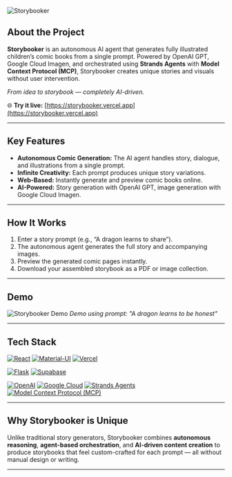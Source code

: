 ![Storybooker](frontend/public/readme_header.png)

## About the Project

**Storybooker** is an autonomous AI agent that generates fully illustrated children’s comic books from a single prompt. Powered by OpenAI GPT, Google Cloud Imagen, and orchestrated using **Strands Agents** with **Model Context Protocol (MCP)**, Storybooker creates unique stories and visuals without user intervention.  

*From idea to storybook — completely AI-driven.*

🌐 **Try it live:** [https://storybooker.vercel.app](https://storybooker.vercel.app)

---

## Key Features

- **Autonomous Comic Generation:** The AI agent handles story, dialogue, and illustrations from a single prompt.  
- **Infinite Creativity:** Each prompt produces unique story variations.  
- **Web-Based:** Instantly generate and preview comic books online.  
- **AI-Powered:** Story generation with OpenAI GPT, image generation with Google Cloud Imagen.  

---

## How It Works

1. Enter a story prompt (e.g., “A dragon learns to share”).  
2. The autonomous agent generates the full story and accompanying images.  
3. Preview the generated comic pages instantly.  
4. Download your assembled storybook as a PDF or image collection.  

---

## Demo

<!-- ![Storybooker Demo](frontend/public/storybook-preview.png)  
*Demo using prompt: "A bunny learns to be brave at school"* -->

![Storybooker Demo](dragon_demo.png)
*Demo using prompt: "A dragon learns to be honest"*


---

## Tech Stack

[![React](https://img.shields.io/badge/React-61DAFB?style=for-the-badge&logo=react&logoColor=black)](https://react.dev/)
[![Material-UI](https://img.shields.io/badge/Material--UI-0081CB?style=for-the-badge&logo=mui&logoColor=white)](https://mui.com/)
[![Vercel](https://img.shields.io/badge/Vercel-000000?style=for-the-badge&logo=vercel&logoColor=white)](https://vercel.com/)

[![Flask](https://img.shields.io/badge/Flask-000000?style=for-the-badge&logo=flask&logoColor=white)](https://flask.palletsprojects.com/)
[![Supabase](https://img.shields.io/badge/Supabase-3ECF8E?style=for-the-badge&logo=supabase&logoColor=white)](https://supabase.com/)

[![OpenAI](https://img.shields.io/badge/OpenAI-412991?style=for-the-badge&logo=openai&logoColor=white)](https://openai.com/)
[![Google Cloud](https://img.shields.io/badge/Google%20Cloud-4285F4?style=for-the-badge&logo=googlecloud&logoColor=white)](https://cloud.google.com/)
[![Strands Agents](https://img.shields.io/badge/Strands%20Agents-88FC8C?style=for-the-badge&logo=strands-agents&logoColor=white)](https://strandsagents.com/)
[![Model Context Protocol (MCP)](https://img.shields.io/badge/MCP-6C63FF?style=for-the-badge&logo=modelcontextprotocol&logoColor=white)](https://modelcontextprotocol.io/)




---

## Why Storybooker is Unique

Unlike traditional story generators, Storybooker combines **autonomous reasoning**, **agent-based orchestration**, and **AI-driven content creation** to produce storybooks that feel custom-crafted for each prompt — all without manual design or writing.

---

<!--

## Contributing

Contributions are welcome! Fork the repo, create a feature branch, and submit a pull request.  

--- -->

<!-- ## License

MIT License -->
